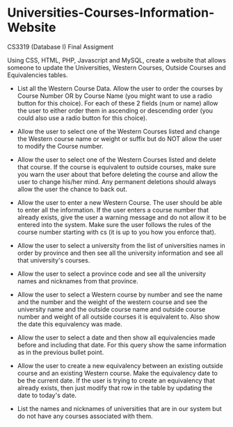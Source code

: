 # Universities-Courses-Information-Website
 CS3319 (Database I) Final Assigment

Using CSS, HTML, PHP, Javascript and MySQL, create a website  that allows someone to update the Universities, Western Courses, Outside Courses and Equivalencies tables.
- List all the Western Course Data.  Allow the user to order the courses by Course Number OR by Course Name (you might want to use a radio button for this choice).  For each of these 2 fields (num or name)  allow the user to either order them in ascending or descending order (you could also use a radio button for this choice).

- Allow the user to select one of the Western Courses listed and change the Western course name or weight or suffix but do NOT allow the user to modify the Course number.
- Allow the user to select one of the Western Courses listed and delete that course. If the course is equivalent to outside courses, make sure you warn the user about that before deleting the course and allow the user to change his/her mind. Any permanent deletions should always allow the user the chance to back out. 
- Allow the user to enter a new Western Course.  The user should be able to enter all the information.   If the user enters a course number that already exists, give the user a warning message and do not allow it to be entered into the system. Make sure the user follows the rules of the course number starting with cs (it is up to you how you enforce that). 
- Allow the user to select a university from the list of universities names in order by province and then see all the university information and see all that university's courses. 
- Allow the user to select a province code and see all the university names and nicknames  from that province.
- Allow the user to select a Western course by number  and see the name and the number and the weight of the western course and see the university name and the outside course name and outside course number and weight of all outside courses it is equivalent to.  Also show the date this equivalency was made. 
- Allow the user to select a date and then show all equivalencies made before and including that date. For this query show the same information as in the previous bullet point. 
- Allow the user to create a new equivalency between an existing outside course and an existing Western course.  Make the equivalency date to be the current date.  If the user is trying to create an equivalency that already exists, then just modify that row in the table by updating  the date to today's date.
- List the names and nicknames of universities that are in our system but do not have any courses associated with them. 

